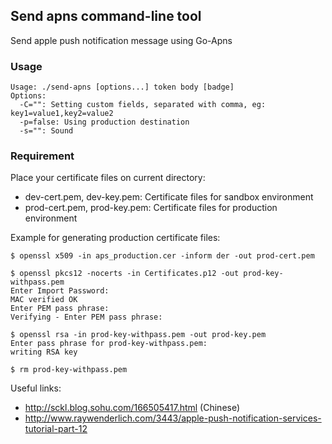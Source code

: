 ## Send apns command-line tool

Send apple push notification message using Go-Apns

### Usage

	Usage: ./send-apns [options...] token body [badge]
	Options:
	  -C="": Setting custom fields, separated with comma, eg: key1=value1,key2=value2
	  -p=false: Using production destination
	  -s="": Sound

### Requirement

Place your certificate files on current directory:

* dev-cert.pem, dev-key.pem: Certificate files for sandbox environment
* prod-cert.pem, prod-key.pem: Certificate files for production environment

Example for generating production certificate files:

	$ openssl x509 -in aps_production.cer -inform der -out prod-cert.pem
	
	$ openssl pkcs12 -nocerts -in Certificates.p12 -out prod-key-withpass.pem
	Enter Import Password:
	MAC verified OK
	Enter PEM pass phrase:
	Verifying - Enter PEM pass phrase:
	
	$ openssl rsa -in prod-key-withpass.pem -out prod-key.pem
	Enter pass phrase for prod-key-withpass.pem:
	writing RSA key
	
	$ rm prod-key-withpass.pem

Useful links:

* <http://sckl.blog.sohu.com/166505417.html> (Chinese)
* <http://www.raywenderlich.com/3443/apple-push-notification-services-tutorial-part-12>
